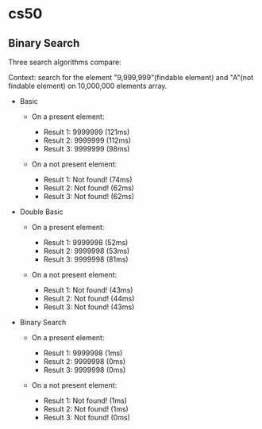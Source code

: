 # cs50

## Binary Search

Three search algorithms compare:

Context: search for the element "9,999,999"(findable element) and "A"(not findable element) on 10,000,000 elements array.

- Basic

  - On a present element:

    - Result 1: 9999999 (121ms)
    - Result 2: 9999999 (112ms)
    - Result 3: 9999999 (98ms)

  - On a not present element:
    - Result 1: Not found! (74ms)
    - Result 2: Not found! (62ms)
    - Result 3: Not found! (62ms)

- Double Basic

  - On a present element:

    - Result 1: 9999998 (52ms)
    - Result 2: 9999998 (53ms)
    - Result 3: 9999998 (81ms)

  - On a not present element:
    - Result 1: Not found! (43ms)
    - Result 2: Not found! (44ms)
    - Result 3: Not found! (43ms)

- Binary Search

  - On a present element:

    - Result 1: 9999998 (1ms)
    - Result 2: 9999998 (0ms)
    - Result 3: 9999998 (0ms)

  - On a not present element:
    - Result 1: Not found! (1ms)
    - Result 2: Not found! (1ms)
    - Result 3: Not found! (0ms)

